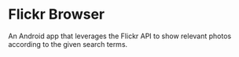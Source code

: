 # Flickr Browser
An Android app that leverages the Flickr API to show relevant photos according to the given search terms.
